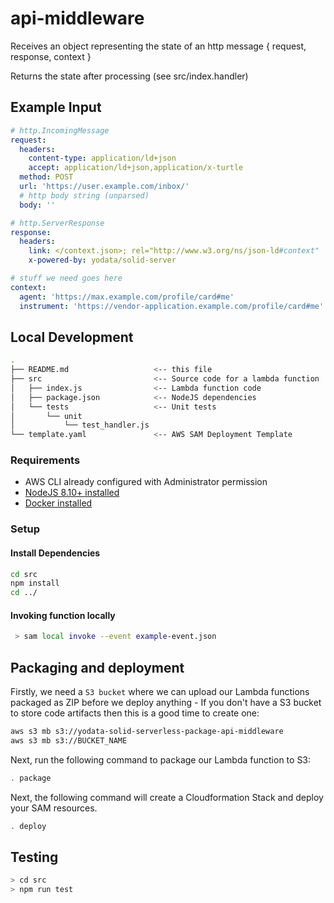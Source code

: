 # api-middleware

Receives an object representing the state of an http message { request, response, context }

Returns the state after processing (see src/index.handler)

## Example Input

```yaml
# http.IncomingMessage
request:
  headers:
    content-type: application/ld+json
    accept: application/ld+json,application/x-turtle
  method: POST
  url: 'https://user.example.com/inbox/'
  # http body string (unparsed)
  body: ''

# http.ServerResponse
response:
  headers:
    link: </context.json>; rel="http://www.w3.org/ns/json-ld#context"
    x-powered-by: yodata/solid-server

# stuff we need goes here
context:
  agent: 'https://max.example.com/profile/card#me'
  instrument: 'https://vendor-application.example.com/profile/card#me'
```

## Local Development

```bash
.
├── README.md                   <-- this file
├── src                         <-- Source code for a lambda function
│   ├── index.js                <-- Lambda function code
│   ├── package.json            <-- NodeJS dependencies
│   └── tests                   <-- Unit tests
│       └── unit
│           └── test_handler.js
└── template.yaml               <-- AWS SAM Deployment Template
```

### Requirements

* AWS CLI already configured with Administrator permission
* [NodeJS 8.10+ installed](https://nodejs.org/en/download/)
* [Docker installed](https://www.docker.com/community-edition)

### Setup

#### Install Dependencies

```bash
cd src
npm install
cd ../
```

#### Invoking function locally

```bash
 > sam local invoke --event example-event.json
```

## Packaging and deployment

Firstly, we need a `S3 bucket` where we can upload our Lambda functions packaged as ZIP before we deploy anything - If you don't have a S3 bucket to store code artifacts then this is a good time to create one:

```bash
aws s3 mb s3://yodata-solid-serverless-package-api-middleware
aws s3 mb s3://BUCKET_NAME
```

Next, run the following command to package our Lambda function to S3:

```bash
. package
```

Next, the following command will create a Cloudformation Stack and deploy your SAM resources.

```bash
. deploy
```

## Testing

```bash
> cd src
> npm run test
```